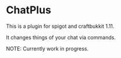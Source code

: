 # ChatPlus

This is a plugin for spigot and craftbukkit 1.11.

It changes things of your chat via commands.

NOTE: Currently work in progress.
